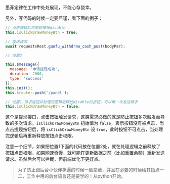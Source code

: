 墨菲定律在工作中处处展现，不能心存侥幸。   

另外，写代码的时候一定要严谨，看下面的例子：   

```js
// 点击按钮后将提现按钮disable
this.isClickDrawMoneyBtn = true;

// 发送请求
await requestsRest.guofu_withdraw_cash_post(bodyPar);

// 位置2

this.$message({
  message: '申请提现成功',
  duration: 2000,
  type: 'success'
});
this.init();
this.$router.push('/panel');

// 位置1.请求返回并处理完逻辑后释放disable的按钮，可以再一次发送请求
this.isClickDrawMoneyBtn = false;
```

这个是提现接口，点击按钮触发请求，这类需求必做的就是防止按钮多次触发而导致的多次请求。`isClickDrawMoneyBtn` 初始值为 `false`，表示按钮没有被点击，当点击提现按钮后，将 `isClickDrawMoneyBtn` 设 `true`，此时按钮不可点击，当处理完逻辑后再重新释放按钮点击权限。   

注意一个细节，如果把位置1下面的代码放在位置2处，就在处理逻辑之前释放了按钮点击权限，如果网速奇慢，就可能在更新数据之前（比如重置余额）重新发送请求。虽然后台可以拦截，但前端优化下更好点。   

> 为了防止跟后台小伙伴撕逼的时候一脸蒙蔽，并且在必要的时候给其指点一二，工作中用的后台语言还是要学的！从python开始。
